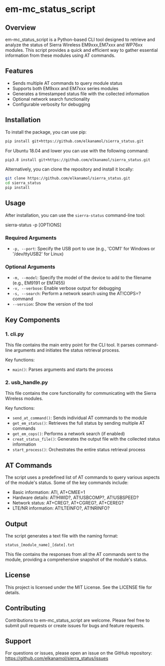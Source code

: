 # em-mc_status_script

## Overview

em-mc_status_script is a Python-based CLI tool designed to retrieve and analyze the status of Sierra Wireless EM9xxx,EM7xxx and WP76xx modules. This script provides a quick and efficient way to gather essential information from these modules using AT commands.

## Features

- Sends multiple AT commands to query module status
- Supports both EM9xxx and EM7xxx series modules
- Generates a timestamped status file with the collected information
- Optional network search functionality
- Configurable verbosity for debugging

## Installation

To install the package, you can use pip:

```bash
pip install git+https://github.com/elkanamol/sierra_status.git
```

For Ubuntu 18.04 and lower you can use with the following command:

```bash
pip3.8 install git+https://github.com/elkanamol/sierra_status.git
```

Alternatively, you can clone the repository and install it locally:

```bash
git clone https://github.com/elkanamol/sierra_status.git 
cd sierra_status 
pip install
```

## Usage

After installation, you can use the `sierra-status` command-line tool:

sierra-status -p [OPTIONS]

### Required Arguments

- `-p, --port`: Specify the USB port to use (e.g., 'COM1' for Windows or '/dev/ttyUSB2' for Linux)

### Optional Arguments

- `-m, --model`: Specify the model of the device to add to the filename (e.g., EM9191 or EM7455)
- `-v, --verbose`: Enable verbose output for debugging
- `-s, --search`: Perform a network search using the AT!COPS=? command
- `--version`: Show the version of the tool

## Key Components

### 1. cli.py

This file contains the main entry point for the CLI tool. It parses command-line arguments and initiates the status retrieval process.

Key functions:

- `main()`: Parses arguments and starts the process

### 2. usb_handle.py

This file contains the core functionality for communicating with the Sierra Wireless modules.

Key functions:

- `send_at_command()`: Sends individual AT commands to the module
- `get_em_status()`: Retrieves the full status by sending multiple AT commands
- `get_em_cops()`: Performs a network search (if enabled)
- `creat_status_file()`: Generates the output file with the collected status information
- `start_process()`: Orchestrates the entire status retrieval process

## AT Commands

The script uses a predefined list of AT commands to query various aspects of the module's status. Some of the key commands include:

- Basic information: ATI, AT+CMEE=1
- Hardware details: AT!HWID?, AT!USBCOMP?, AT!USBSPEED?
- Network status: AT+CREG?, AT+CGREG?, AT+CEREG?
- LTE/NR information: AT!LTEINFO?, AT!NRINFO?

## Output

The script generates a text file with the naming format:

`status_[module_name]_[date].txt`

This file contains the responses from all the AT commands sent to the module, providing a comprehensive snapshot of the module's status.

## License

This project is licensed under the MIT License. See the LICENSE file for details.

## Contributing

Contributions to em-mc_status_script are welcome. Please feel free to submit pull requests or create issues for bugs and feature requests.

## Support

For questions or issues, please open an issue on the GitHub repository: <https://github.com/elkanamol/sierra_status/issues>
